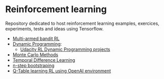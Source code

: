 # Reinforcement learning

Repository dedicated to host reinforcement learning examples, exercices, experiments, tests and ideas using Tensorflow.

  - [Multi-armed bandit RL](https://github.com/llealgt/Reinforcement-Learning/blob/master/Multi-Armed%20Bandit%20.ipynb)
  - [Dynamic Programming](https://github.com/llealgt/Reinforcement-Learning/tree/master/dynamic_programming):
  	- [Udacity RL Dynamic Programming projects](https://github.com/llealgt/Reinforcement-Learning/blob/master/dynamic_programming/Udacity_Dynamic_Programming_Projects.ipynb)
  - [Monte Carlo Methods](https://github.com/llealgt/Reinforcement-Learning/tree/master/Monte_Carlo)
  - [Temporal Difference Learning](https://github.com/llealgt/Reinforcement-Learning/tree/master/temporal_difference_learning)
  - [n-step bootstraping](https://github.com/llealgt/Reinforcement-Learning/tree/master/n_step-bootstraping)
  - [Q-Table learning RL using OpenAI environment](https://github.com/llealgt/Reinforcement-Learning/blob/master/Q-Learning(Table).ipynb)

